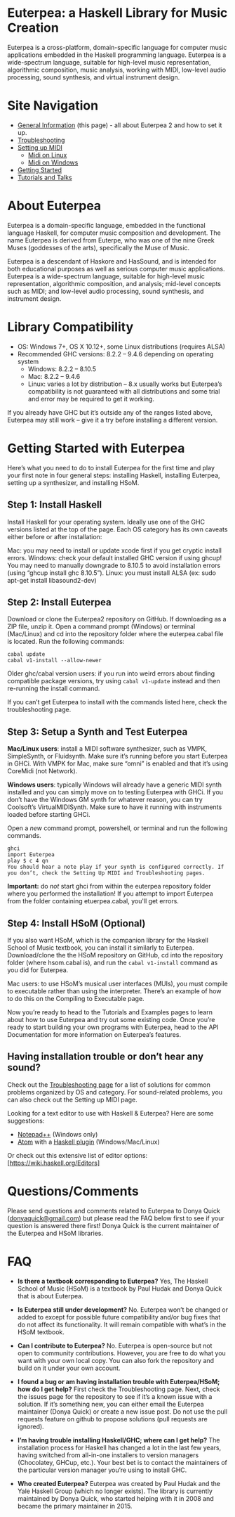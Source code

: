 # Euterpea: a Haskell Library for Music Creation

Euterpea is a cross-platform, domain-specific language for computer music applications embedded in the Haskell programming language. Euterpea is a wide-spectrum language, suitable for high-level music representation, algorithmic composition, music analysis, working with MIDI, low-level audio processing, sound synthesis, and virtual instrument design.

# Site Navigation
- [General Information](https://euterpea.github.io/) (this page) - all about Euterpea 2 and how to set it up.
- [Troubleshooting](https://euterpea.github.io/troubleshooting)
- [Setting up MIDI](https://euterpea.github.io/setting-up-midi)
  - [Midi on Linux](https://euterpea.github.io/midi-on-linux)
  - [Midi on Windows](https://euterpea.github.io/midi-on-windows)
- [Getting Started](https://euterpea.github.io/getting-started)
- [Tutorials and Talks](https://euterpea.github.io/tutorials-and-talks)

# About Euterpea

Euterpea is a domain-specific language, embedded in the functional language Haskell, for computer music composition and development. The name Euterpea is derived from Euterpe, who was one of the nine Greek Muses (goddesses of the arts), specifically the Muse of Music.

Euterpea is a descendant of Haskore and HasSound, and is intended for both educational purposes as well as serious computer music applications. Euterpea is a wide-spectrum language, suitable for high-level music representation, algorithmic composition, and analysis; mid-level concepts such as MIDI; and low-level audio processing, sound synthesis, and instrument design.

# Library Compatibility

- OS: Windows 7+, OS X 10.12+, some Linux distributions (requires ALSA)
- Recommended GHC versions: 8.2.2 – 9.4.6 depending on operating system
  - Windows: 8.2.2 – 8.10.5
  - Mac: 8.2.2 – 9.4.6
  - Linux: varies a lot by distribution – 8.x usually works but Euterpea’s compatibility is not guaranteed with all distributions and some trial and error may be required to get it working.

If you already have GHC but it’s outside any of the ranges listed above, Euterpea may still work – give it a try before installing a different version.

# Getting Started with Euterpea
Here’s what you need to do to install Euterpea for the first time and play your first note in four general steps: installing Haskell, installing Euterpea, setting up a synthesizer, and installing HSoM.

## Step 1: Install Haskell
Install Haskell for your operating system. Ideally use one of the GHC versions listed at the top of the page. Each OS category has its own caveats either before or after installation:

Mac: you may need to install or update xcode first if you get cryptic install errors.
Windows: check your default installed GHC version if using ghcup! You may need to manually downgrade to 8.10.5 to avoid installation errors (using “ghcup install ghc 8.10.5”).
Linux: you must install ALSA (ex: sudo apt-get install libasound2-dev)

## Step 2: Install Euterpea
Download or clone the Euterpea2 repository on GitHub. If downloading as a ZIP file, unzip it. Open a command prompt (Windows) or terminal (Mac/Linux) and cd into the repository folder where the euterpea.cabal file is located. Run the following commands:

```
cabal update
cabal v1-install --allow-newer
```

Older ghc/cabal version users: if you run into weird errors about finding compatible package versions, try using
``cabal v1-update``
instead and then re-running the install command.

If you can’t get Euterpea to install with the commands listed here, check the troubleshooting page.

## Step 3: Setup a Synth and Test Euterpea

**Mac/Linux users**: install a MIDI software synthesizer, such as VMPK, SimpleSynth, or Fluidsynth. Make sure it’s running before you start Euterpea in GHCi. With VMPK for Mac, make sure “omni” is enabled and that it’s using CoreMidi (not Network).

**Windows users**: typically Windows will already have a generic MIDI synth installed and you can simply move on to testing Euterpea with GHCi. If you don’t have the Windows GM synth for whatever reason, you can try Coolsoft’s VirtualMIDISynth. Make sure to have it running with instruments loaded before starting GHCi.

Open a *new* command prompt, powershell, or terminal and run the following commands.

```
ghci
import Euterpea
play $ c 4 qn
You should hear a note play if your synth is configured correctly. If you don’t, check the Setting Up MIDI and Troubleshooting pages.
```

**Important:** do *not* start ghci from within the euterpea repository folder where you performed the installation! If you attempt to import Euterpea from the folder containing etuerpea.cabal, you'll get errors.

## Step 4: Install HSoM (Optional)

If you also want HSoM, which is the companion library for the Haskell School of Music textbook, you can install it similarly to Euterpea. Download/clone the the HSoM repository on GitHub, cd into the repository folder (where hsom.cabal is), and run the ``cabal v1-install`` command as you did for Euterpea.

Mac users: to use HSoM’s musical user interfaces (MUIs), you must compile to executable rather than using the interpreter. There’s an example of how to do this on the Compiling to Executable page.

Now you’re ready to head to the Tutorials and Examples pages to learn about how to use Euterpea and try out some existing code. Once you’re ready to start building your own programs with Euterpea, head to the API Documentation for more information on Euterpea’s features.

## Having installation trouble or don’t hear any sound?
Check out the [Troubleshooting page](euterpea.github.io/troubleshooting) for a list of solutions for common problems organized by OS and category. For sound-related problems, you can also check out the Setting up MIDI page.

Looking for a text editor to use with Haskell & Euterpea?
Here are some suggestions:

- [Notepad++](https://notepad-plus-plus.org/) (Windows only)
- [Atom](https://atom.io/) with a [Haskell plugin](https://atom.io/packages/atom-haskell) (Windows/Mac/Linux)

Or check out this extensive list of editor options: [https://wiki.haskell.org/Editors]

# Questions/Comments

Please send questions and comments related to Euterpea to Donya Quick (donyaquick@gmail.com) but please read the FAQ below first to see if your question is answered there first! Donya Quick is the current maintainer of the Euterpea and HSoM libraries.

# FAQ

- **Is there a textbook corresponding to Euterpea?** Yes, The Haskell School of Music (HSoM) is a textbook by Paul Hudak and Donya Quick that is about Euterpea.

- **Is Euterpea still under development?** No. Euterpea won’t be changed or added to except for possible future compatibility and/or bug fixes that do not affect its functionality. It will remain compatible with what’s in the HSoM textbook.

- **Can I contribute to Euterpea?** No. Euterpea is open-source but not open to community contributions. However, you are free to do what you want with your own local copy. You can also fork the repository and build on it under your own account.

- **I found a bug or am having installation trouble with Euterpea/HSoM; how do I get help?** First check the Troubleshooting page. Next, check the issues page for the repository to see if it’s a known issue with a solution. If it’s something new, you can either email the Euterpea maintainer (Donya Quick) or create a new issue post. Do not use the pull requests feature on github to propose solutions (pull requests are ignored).

- **I’m having trouble installing Haskell/GHC; where can I get help?** The installation process for Haskell has changed a lot in the last few years, having switched from all-in-one installers to version managers (Chocolatey, GHCup, etc.). Your best bet is to contact the maintainers of the particular version manager you’re using to install GHC.

- **Who created Euterpea?** Euterpea was created by Paul Hudak and the Yale Haskell Group (which no longer exists). The library is currently maintained by Donya Quick, who started helping with it in 2008 and became the primary maintainer in 2015.

  
